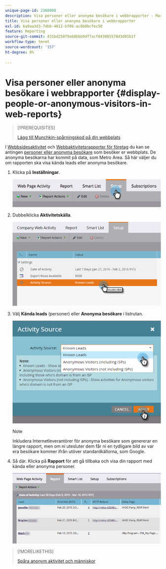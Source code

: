```yaml
---
unique-page-id: 2360008
description: Visa personer eller anonyma besökare i webbrapporter - Marketo Docs - produktdokumentation
title: Visa personer eller anonyma besökare i webbrapporter
exl-id: 6a9aa3d3-74bb-4812-b706-ac8b0bcfec50
feature: Reporting
source-git-commit: 431bd258f9a68bbb9df7acf043085578d3d91b1f
workflow-type: tm+mt
source-wordcount: '157'
ht-degree: 0%

---
```


# Visa personer eller anonyma besökare i webbrapporter {#display-people-or-anonymous-visitors-in-web-reports}

>[!PREREQUISITES]
>
>[Lägg till Munchkin-spårningskod på din webbplats](/help/marketo/product-docs/administration/additional-integrations/add-munchkin-tracking-code-to-your-website.md)

I [Webbsidesaktivitet](/help/marketo/product-docs/reporting/basic-reporting/report-types/web-page-activity-report.md) och  [Webbaktivitetsrapporter för företag](/help/marketo/product-docs/reporting/basic-reporting/report-types/company-web-activity-report.md) du kan se antingen [personer eller anonyma besökare](/help/marketo/product-docs/core-marketo-concepts/smart-lists-and-static-lists/managing-people-in-smart-lists/understanding-anonymous-activity-and-people.md) som besöker er webbplats. De anonyma besökarna har kommit på data, som Metro Area.  Så här väljer du om rapporten ska visa kända leads eller anonyma besökare.

1. Klicka på **Inställningar**.

   ![](assets/image2015-3-10-11-3a43-3a13.png)

1. Dubbelklicka **Aktivitetskälla**.

   ![](assets/image2016-2-2-14-3a5-3a59.png)

1. Välj **Kända leads** (personer) eller **Anonyma besökare** i listrutan.

   ![](assets/image2016-2-2-14-3a7-3a8.png)

   >[!NOTE]
   >
   >Inkludera Internetleverantörer för anonyma besökare som genererar en längre rapport, men om ni utesluter dem får ni en tydligare bild av var era besökare kommer ifrån utöver standardkällorna, som Google.

1. Så där. Klicka på **Rapport** för att gå tillbaka och visa din rapport med kända eller anonyma personer.

   ![](assets/image2015-3-10-11-3a48-3a36.png)

>[!MORELIKETHIS]
>
>[Spåra anonym aktivitet och människor](/help/marketo/product-docs/reporting/basic-reporting/report-activity/tracking-anonymous-activity-and-people.md)
